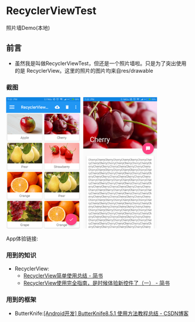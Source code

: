 # RecyclerViewTest
照片墙Demo(本地)


## 前言
* 虽然我是叫做RecyclerViewTest，但还是一个照片墙啦。只是为了突出使用的是
  RecyclerView。这里的照片的图片均来自res/drawable


### 截图
<a href="../art/recyclerviewtest0.png"><img src="../art/recyclerviewtest0.png" width="40%"/></a><img height="0" width="8px"/><a href="../art/recyclerviewtest1.png"><img src="../art/recyclerviewtest1.png" width="40%"/></a>

App体验链接:



### 用到的知识
* RecyclerView:
  * [RecyclerView简单使用总结 - 简书](https://www.jianshu.com/p/9b3949f7cb0f)
  * [RecyclerView使用完全指南，是时候体验新控件了（一） - 简书](https://www.jianshu.com/p/4fc6164e4709)


### 用到的框架
* ButterKnife:[[Android开发] ButterKnife8.5.1 使用方法教程总结 - CSDN博客](http://blog.csdn.net/niubitianping/article/details/54893571)
